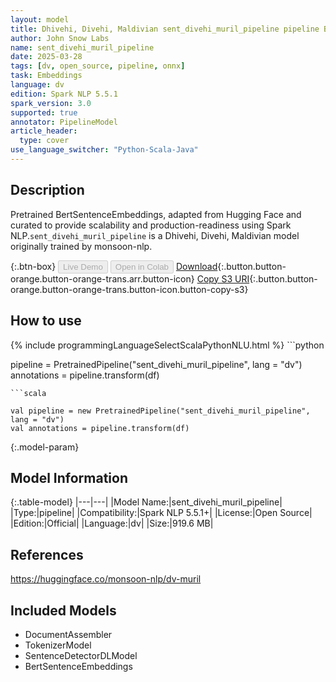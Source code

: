 ```yaml
---
layout: model
title: Dhivehi, Divehi, Maldivian sent_divehi_muril_pipeline pipeline BertSentenceEmbeddings from monsoon-nlp
author: John Snow Labs
name: sent_divehi_muril_pipeline
date: 2025-03-28
tags: [dv, open_source, pipeline, onnx]
task: Embeddings
language: dv
edition: Spark NLP 5.5.1
spark_version: 3.0
supported: true
annotator: PipelineModel
article_header:
  type: cover
use_language_switcher: "Python-Scala-Java"
---
```


## Description

Pretrained BertSentenceEmbeddings, adapted from Hugging Face and curated to provide scalability and production-readiness using Spark NLP.`sent_divehi_muril_pipeline` is a Dhivehi, Divehi, Maldivian model originally trained by monsoon-nlp.

{:.btn-box}
<button class="button button-orange" disabled>Live Demo</button>
<button class="button button-orange" disabled>Open in Colab</button>
[Download](https://s3.amazonaws.com/auxdata.johnsnowlabs.com/public/models/sent_divehi_muril_pipeline_dv_5.5.1_3.0_1743171706425.zip){:.button.button-orange.button-orange-trans.arr.button-icon}
[Copy S3 URI](s3://auxdata.johnsnowlabs.com/public/models/sent_divehi_muril_pipeline_dv_5.5.1_3.0_1743171706425.zip){:.button.button-orange.button-orange-trans.button-icon.button-copy-s3}

## How to use



<div class="tabs-box" markdown="1">
{% include programmingLanguageSelectScalaPythonNLU.html %}
```python

pipeline = PretrainedPipeline("sent_divehi_muril_pipeline", lang = "dv")
annotations =  pipeline.transform(df)   

```
```scala

val pipeline = new PretrainedPipeline("sent_divehi_muril_pipeline", lang = "dv")
val annotations = pipeline.transform(df)

```
</div>

{:.model-param}
## Model Information

{:.table-model}
|---|---|
|Model Name:|sent_divehi_muril_pipeline|
|Type:|pipeline|
|Compatibility:|Spark NLP 5.5.1+|
|License:|Open Source|
|Edition:|Official|
|Language:|dv|
|Size:|919.6 MB|

## References

https://huggingface.co/monsoon-nlp/dv-muril

## Included Models

- DocumentAssembler
- TokenizerModel
- SentenceDetectorDLModel
- BertSentenceEmbeddings
